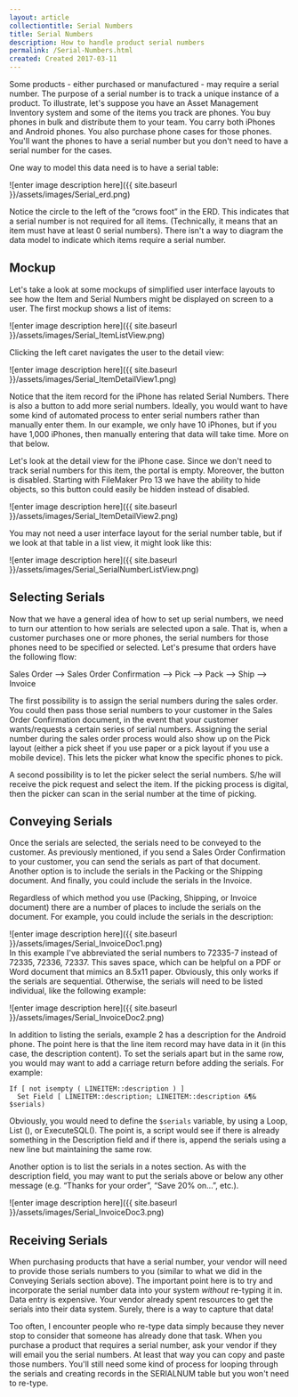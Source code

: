 ```yaml
---
layout: article
collectiontitle: Serial Numbers
title: Serial Numbers
description: How to handle product serial numbers
permalink: /Serial-Numbers.html
created: Created 2017-03-11
---
```

Some products - either purchased or manufactured - may require a serial number.  The purpose of a serial number is to track a unique instance of a product.  To illustrate, let's suppose you have an Asset Management Inventory system and some of the items you track are phones.  You buy phones in bulk and distribute them to your team.  You carry both iPhones and Android phones.  You also purchase phone cases for those phones.  You'll want the phones to have a serial number but you don't need to have a serial number for the cases.

One way to model this data need is to have a serial table:

![enter image description here]({{ site.baseurl }}/assets/images/Serial_erd.png)

Notice the circle to the left of the “crows foot” in the ERD.  This indicates that a serial number is not required for all items.  (Technically, it means that an item must have at least 0 serial numbers).  There isn't a way to diagram the data model to indicate which items require a serial number.

## Mockup

Let's take a look at some mockups of simplified user interface layouts to see how the Item and Serial Numbers might be displayed on screen to a user.  The first mockup shows a list of items:

![enter image description here]({{ site.baseurl }}/assets/images/Serial_ItemListView.png)

Clicking the left caret navigates the user to the detail view:

![enter image description here]({{ site.baseurl }}/assets/images/Serial_ItemDetailView1.png)

Notice that the item record for the iPhone has related Serial Numbers.  There is also a button to add more serial numbers.  Ideally, you would want to have some kind of automated process to enter serial numbers rather than manually enter them.  In our example, we only have 10 iPhones, but if you have 1,000 iPhones, then manually entering that data will take time.  More on that below.

Let's look at the detail view for the iPhone case.  Since we don't need to track serial numbers for this item, the portal is empty.  Moreover, the button is disabled.  Starting with FileMaker Pro 13 we have the ability to hide objects, so this button could easily be hidden instead of disabled.

![enter image description here]({{ site.baseurl }}/assets/images/Serial_ItemDetailView2.png)

You may not need a user interface layout for the serial number table, but if we look at that table in a list view, it might look like this:

![enter image description here]({{ site.baseurl }}/assets/images/Serial_SerialNumberListView.png)

## Selecting Serials

Now that we have a general idea of how to set up serial numbers, we need to turn our attention to how serials are selected upon a sale.  That is, when a customer purchases one or more phones, the serial numbers for those phones need to be specified or selected.  Let's presume that orders have the following flow:

Sales Order –&gt; Sales Order Confirmation –&gt; Pick –&gt; Pack –&gt; Ship –&gt; Invoice

The first possibility is to assign the serial numbers during the sales order.  You could then pass those serial numbers to your customer in the Sales Order Confirmation document, in the event that your customer wants/requests a certain series of serial numbers.  Assigning the serial number during the sales order process would also show up on the Pick layout (either a pick sheet if you use paper or a pick layout if you use a mobile device).  This lets the picker what know the specific phones to pick.

A second possibility is to let the picker select the serial numbers.  S/he will receive the pick request and select the item.  If the picking process is digital, then the picker can scan in the serial number at the time of picking.

## Conveying Serials

Once the serials are selected, the serials need to be conveyed to the customer.  As previously mentioned, if you send a Sales Order Confirmation to your customer, you can send the serials as part of that document.  Another option is to include the serials in the Packing or the Shipping document.  And finally, you could include the serials in the Invoice.

Regardless of which method you use (Packing, Shipping, or Invoice document) there are a number of places to include the serials on the document.  For example, you could include the serials in the description:

![enter image description here]({{ site.baseurl }}/assets/images/Serial_InvoiceDoc1.png)<br />
In this example I've abbreviated the serial numbers to 72335-7 instead of 72335, 72336, 72337.  This saves space, which can be helpful on a PDF or Word document that mimics an 8.5x11 paper.  Obviously, this only works if the serials are sequential.  Otherwise, the serials will need to be listed individual, like the following example:

![enter image description here]({{ site.baseurl }}/assets/images/Serial_InvoiceDoc2.png)

In addition to listing the serials, example 2 has a description for the Android phone.  The point here is that the line item record may have data in it (in this case, the description content).  To set the serials apart but in the same row, you would may want to add a carriage return before adding the serials.  For example:

````
If [ not isempty ( LINEITEM::description ) ]
  Set Field [ LINEITEM::description; LINEITEM::description &¶& $serials)
````

Obviously, you would need to define the `$serials` variable, by using a Loop, List (), or ExecuteSQL().  The point is, a script would see if there is already something in the Description field and if there is, append the serials using a new line but maintaining the same row.

Another option is to list the serials in a notes section.  As with the description field, you may want to put the serials above or below any other message (e.g. “Thanks for your order”, “Save 20% on…”, etc.).

![enter image description here]({{ site.baseurl }}/assets/images/Serial_InvoiceDoc3.png)

## Receiving Serials

When purchasing products that have a serial number, your vendor will need to provide those serials numbers to you (similar to what we did in the Conveying Serials section above).  The important point here is to try and incorporate the serial number data into your system *without* re-typing it in.  Data entry is expensive.  Your vendor already spent resources to get the serials into their data system.  Surely, there is a way to capture that data!

Too often, I encounter people who re-type data simply because they never stop to consider that someone has already done that task.  When you purchase a product that requires a serial number, ask your vendor if they will email you the serial numbers.  At least that way you can copy and paste those numbers.  You'll still need some kind of process for looping through the serials and creating records in the SERIALNUM table but you won't need to re-type.

